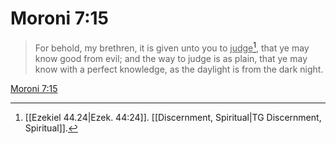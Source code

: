 # Moroni 7:15

> For behold, my brethren, it is given unto you to <u>judge</u>[^a], that ye may know good from evil; and the way to judge is as plain, that ye may know with a perfect knowledge, as the daylight is from the dark night.

[Moroni 7:15](https://www.churchofjesuschrist.org/study/scriptures/bofm/moro/7?lang=eng&id=p15#p15)


[^a]: [[Ezekiel 44.24|Ezek. 44:24]]. [[Discernment, Spiritual|TG Discernment, Spiritual]].  
